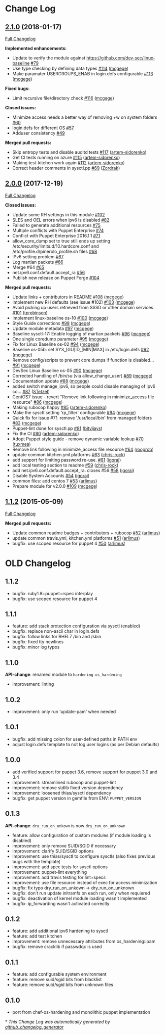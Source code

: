 # Change Log

## [2.1.0](https://github.com/dev-sec/puppet-os-hardening/tree/2.1.0) (2018-01-17)
[Full Changelog](https://github.com/dev-sec/puppet-os-hardening/compare/2.0.0...2.1.0)

**Implemented enhancements:**

- Update to verify the module against https://github.com/dev-sec/linux-baseline [\#79](https://github.com/dev-sec/puppet-os-hardening/issues/79)
- Use type checking by defining data types [\#114](https://github.com/dev-sec/puppet-os-hardening/pull/114) ([mcgege](https://github.com/mcgege))
- Make paramater USERGROUPS\_ENAB in login.defs configurable [\#113](https://github.com/dev-sec/puppet-os-hardening/pull/113) ([mcgege](https://github.com/mcgege))

**Fixed bugs:**

- Limit recursive file/directory check [\#116](https://github.com/dev-sec/puppet-os-hardening/pull/116) ([mcgege](https://github.com/mcgege))

**Closed issues:**

- Minimize access needs a better way of removing +w on system folders  [\#60](https://github.com/dev-sec/puppet-os-hardening/issues/60)
- login.defs for different OS [\#57](https://github.com/dev-sec/puppet-os-hardening/issues/57)
- Adduser consistency [\#49](https://github.com/dev-sec/puppet-os-hardening/issues/49)

**Merged pull requests:**

- Skip entropy tests and disable auditd tests [\#117](https://github.com/dev-sec/puppet-os-hardening/pull/117) ([artem-sidorenko](https://github.com/artem-sidorenko))
- Get CI tests running on azure [\#115](https://github.com/dev-sec/puppet-os-hardening/pull/115) ([artem-sidorenko](https://github.com/artem-sidorenko))
- Making test-kitchen work again [\#112](https://github.com/dev-sec/puppet-os-hardening/pull/112) ([artem-sidorenko](https://github.com/artem-sidorenko))
- Correct header comments in sysctl.pp [\#69](https://github.com/dev-sec/puppet-os-hardening/pull/69) ([Zordrak](https://github.com/Zordrak))

## [2.0.0](https://github.com/dev-sec/puppet-os-hardening/tree/2.0.0) (2017-12-19)
[Full Changelog](https://github.com/dev-sec/puppet-os-hardening/compare/1.1.2...2.0.0)

**Closed issues:**

- Update some RH settings in this module [\#102](https://github.com/dev-sec/puppet-os-hardening/issues/102)
- SLES and OEL errors when ipv6 is disabled [\#82](https://github.com/dev-sec/puppet-os-hardening/issues/82)
- Failed to generate additional resources [\#75](https://github.com/dev-sec/puppet-os-hardening/issues/75)
- Multiple conflicts with Puppet Enterprise [\#74](https://github.com/dev-sec/puppet-os-hardening/issues/74)
- Conflict with Puppet Enterprise 2016.1.1 [\#71](https://github.com/dev-sec/puppet-os-hardening/issues/71)
- allow\_core\_dump set to true still ends up setting /etc/security/limits.d/10.hardcore.conf and /etc/profile.d/pinerolo\_profile.sh files [\#68](https://github.com/dev-sec/puppet-os-hardening/issues/68)
- IPv6 setting problem [\#67](https://github.com/dev-sec/puppet-os-hardening/issues/67)
- Log martian packets [\#66](https://github.com/dev-sec/puppet-os-hardening/issues/66)
- Merge \#64 [\#65](https://github.com/dev-sec/puppet-os-hardening/issues/65)
- net.ipv6.conf.default.accept\_ra [\#56](https://github.com/dev-sec/puppet-os-hardening/issues/56)
- Publish new release on Puppet Forge [\#104](https://github.com/dev-sec/puppet-os-hardening/issues/104)

**Merged pull requests:**

- Update links + contributors in README [\#108](https://github.com/dev-sec/puppet-os-hardening/pull/108) ([mcgege](https://github.com/mcgege))
- Implement new RH defaults \(see issue \#102\) [\#103](https://github.com/dev-sec/puppet-os-hardening/pull/103) ([mcgege](https://github.com/mcgege))
- Avoid picking up users retrieved from SSSD or other domain services. [\#101](https://github.com/dev-sec/puppet-os-hardening/pull/101) ([tprobinson](https://github.com/tprobinson))
- Implement linux-baseline os-10 [\#100](https://github.com/dev-sec/puppet-os-hardening/pull/100) ([mcgege](https://github.com/mcgege))
- Style Guide corrections [\#98](https://github.com/dev-sec/puppet-os-hardening/pull/98) ([mcgege](https://github.com/mcgege))
- Update module metadata [\#97](https://github.com/dev-sec/puppet-os-hardening/pull/97) ([mcgege](https://github.com/mcgege))
- Baseline sysctl-17: Enable logging of martian packets [\#96](https://github.com/dev-sec/puppet-os-hardening/pull/96) ([mcgege](https://github.com/mcgege))
- One single coredump parameter [\#95](https://github.com/dev-sec/puppet-os-hardening/pull/95) ([mcgege](https://github.com/mcgege))
- Fix for Linux Baseline os-02 [\#94](https://github.com/dev-sec/puppet-os-hardening/pull/94) ([mcgege](https://github.com/mcgege))
- Baseline os-05b: set SYS\_\[GU\]ID\_\[MIN|MAX\] in /etc/login.defs [\#92](https://github.com/dev-sec/puppet-os-hardening/pull/92) ([mcgege](https://github.com/mcgege))
- Remove config/scripts to prevent core dumps if function is disabled… [\#91](https://github.com/dev-sec/puppet-os-hardening/pull/91) ([mcgege](https://github.com/mcgege))
- DevSec Linux Baseline os-05 [\#90](https://github.com/dev-sec/puppet-os-hardening/pull/90) ([mcgege](https://github.com/mcgege))
- Corrected handling of /bin/su \(via allow\_change\_user\) [\#89](https://github.com/dev-sec/puppet-os-hardening/pull/89) ([mcgege](https://github.com/mcgege))
- Documentation update [\#88](https://github.com/dev-sec/puppet-os-hardening/pull/88) ([mcgege](https://github.com/mcgege))
- added switch manage\_ipv6, so people could disable managing of ipv6 co… [\#87](https://github.com/dev-sec/puppet-os-hardening/pull/87) ([STetzel](https://github.com/STetzel))
- CentOS7 issue - revert "Remove link following in minimize\_access file resource" [\#86](https://github.com/dev-sec/puppet-os-hardening/pull/86) ([mcgege](https://github.com/mcgege))
- Making rubocop happy [\#85](https://github.com/dev-sec/puppet-os-hardening/pull/85) ([artem-sidorenko](https://github.com/artem-sidorenko))
- Make the sysctl setting 'rp\_filter' configurable [\#84](https://github.com/dev-sec/puppet-os-hardening/pull/84) ([mcgege](https://github.com/mcgege))
- Quick fix for issue \#71: remove '/usr/local/bin' from managed folders [\#83](https://github.com/dev-sec/puppet-os-hardening/pull/83) ([mcgege](https://github.com/mcgege))
- Puppet-lint done for sysctl.pp [\#81](https://github.com/dev-sec/puppet-os-hardening/pull/81) ([bitvijays](https://github.com/bitvijays))
- Fix the CI [\#80](https://github.com/dev-sec/puppet-os-hardening/pull/80) ([artem-sidorenko](https://github.com/artem-sidorenko))
- Adopt Puppet style guide - remove dynamic variable lookup [\#70](https://github.com/dev-sec/puppet-os-hardening/pull/70) ([tuxmea](https://github.com/tuxmea))
- Remove link following in minimize\_access file resource [\#64](https://github.com/dev-sec/puppet-os-hardening/pull/64) ([rooprob](https://github.com/rooprob))
- update common kitchen.yml platforms [\#63](https://github.com/dev-sec/puppet-os-hardening/pull/63) ([chris-rock](https://github.com/chris-rock))
- add support for limiting password re-use. [\#61](https://github.com/dev-sec/puppet-os-hardening/pull/61) ([igoraj](https://github.com/igoraj))
- add local testing section to readme [\#59](https://github.com/dev-sec/puppet-os-hardening/pull/59) ([chris-rock](https://github.com/chris-rock))
- add net.ipv6.conf.default.accept\_ra. closes \#56 [\#58](https://github.com/dev-sec/puppet-os-hardening/pull/58) ([igoraj](https://github.com/igoraj))
- Disable System Accounts [\#54](https://github.com/dev-sec/puppet-os-hardening/pull/54) ([igoraj](https://github.com/igoraj))
- common files: add centos 7 [\#53](https://github.com/dev-sec/puppet-os-hardening/pull/53) ([arlimus](https://github.com/arlimus))
- Prepare module for v2.0.0 [\#109](https://github.com/dev-sec/puppet-os-hardening/pull/109) ([mcgege](https://github.com/mcgege))

## [1.1.2](https://github.com/dev-sec/puppet-os-hardening/tree/1.1.2) (2015-05-09)
[Full Changelog](https://github.com/dev-sec/puppet-os-hardening/compare/1.1.1...1.1.2)

**Merged pull requests:**

- Update common readme badges + contributors + rubocop [\#52](https://github.com/dev-sec/puppet-os-hardening/pull/52) ([arlimus](https://github.com/arlimus))
- update common travis.yml, kitchen.yml platforms [\#51](https://github.com/dev-sec/puppet-os-hardening/pull/51) ([arlimus](https://github.com/arlimus))
- bugfix: use scoped resource for puppet 4 [\#50](https://github.com/dev-sec/puppet-os-hardening/pull/50) ([arlimus](https://github.com/arlimus))

# OLD Changelog

## 1.1.2

* bugfix: ruby1.8+puppet+rspec interplay
* bugfix: use scoped resource for puppet 4

## 1.1.1

* feature: add stack protection configuration via sysctl (enabled)
* bugfix: replace non-ascii char in login.defs
* bugfix: follow links for RHEL7 /bin and /sbin
* bugfix: fixed tty newlines
* bugfix: minor log typos

## 1.1.0

**API-change**: renamed module to `hardening-os_hardening`

* improvement: linting

## 1.0.2

* improvement: only run 'update-pam' when needed

## 1.0.1

* bugfix: add missing colon for user-defined paths in PATH env
* adjust login.defs template to not log user logins (as per Debian defaults)

## 1.0.0

* add verified support for puppet 3.6, remove support for puppet 3.0 and 3.4
* improvement: streamlined rubocop and puppet-lint
* improvement: remove stdlib fixed version dependency
* improvement: loosened thias/sysctl dependency
* bugfix: get puppet version in gemfile from ENV: `PUPPET_VERSION`

## 0.1.3

**API-change**: `dry_run_on_unkown` is now `dry_run_on_unknown`

* feature: allow configuration of custom modules (if module loading is disabled)
* improvement: only remove SUID/SGID if necessary
* improvement: clarify SUID/SGID options
* improvement: use thias/sysctl to configure sysctls (also fixes previous bugs with the template)
* improvement: add spec tests for sysctl options
* improvement: puppet-lint everything
* improvement: add travis testing for lint+specs
* improvement: use file resource instead of exec for access minimization
* bugfix: fix typo dry_run_on_unkown -> dry_run_on_unknown
* bugfix: don't run update initramfs on each run, only when requiered
* bugfix: deactivation of kernel module loading wasn't implemented
* bugfix: ip_forwarding wasn't activated correctly

## 0.1.2

* feature: add additional ipv6 hardening to sysctl
* feature: add test kitchen
* improvement: remove unnecessary attributes from os_hardening::pam
* bugfix: remove cracklib if passwdqc is used

## 0.1.1

* feature: add configurable system environment
* feature: remove suid/sgid bits from blacklist
* feature: remove suid/sgid bits from unknown files

## 0.1.0

* port from chef-os-hardening and monolithic puppet implementation


\* *This Change Log was automatically generated by [github_changelog_generator](https://github.com/skywinder/Github-Changelog-Generator)*